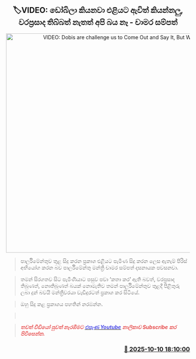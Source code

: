 <p align='center'><b><h2 align='center' title='VIDEO: Dobis are challenge us to Come Out and Say It, But We're Not Afraid, With or Without Privileges - Chamara Sampath'>🏷VIDEO: ඩෝබිලා කියනවා එළියට ඇවිත් කියන්නලු, වරප්‍රසාද තිබ්බත් නැතත් අපි බය නෑ - චාමර සම්පත්</h2></b></p>
<p align='center'><img src='https://helakuru.sgp1.cdn.digitaloceanspaces.com/esana/images/lib/chamara-video-hj.jpg' width='600' alt='VIDEO: Dobis are challenge us to Come Out and Say It, But We're Not Afraid, With or Without Privileges - Chamara Sampath'></p>

> පාර්ලිමේන්තුව තුළ සිදු කරන ප්‍රකාශ එළියට පැමිණ සිදු කරන ලෙස ඇතැම් පිරිස් අභියෝග කරන බව පාර්ලිමේන්තු මන්ත්‍රී චාමර සම්පත් දසනායක පවසනවා.

> තමන් සිරගතව සිට පැමිණියාට පසුව පවා ‘කතා කර’ ඇති බවත්, වරප්‍රසාද තිබුණත්, නොතිබුණත් බයක් නොමැතිව තමන් පාර්ලිමේන්තුව තුළදී පිළිතුරු ලබා දුන් බවයි මන්ත්‍රීවරයා වැඩිදුරටත් ප්‍රකාශ කර සිටියේ.

> ඔහු සිදු කළ ප්‍රකාශය පහතින් නරඹන්න.

>  

> <span style='color:#e64d4d'><em><strong>තවත් වීඩියෝ පුවත් නැරඹීමට </strong></em></span><a href='https://youtube.com/@esanamedia?si=UZCWEZmqFcpzlvdV'><span style='color:#4d4de6'><em><strong>එසැණ Youtube</strong></em></span></a><span style='color:#e64d4d'><em><strong> නාලිකාව Subscribe කර පිවිසෙන්න.</strong></em></span>



<h3 align='right'><a href='https://www.helakuru.lk/esana/p/114383/'>📅 2025-10-10 18:10:00</a></h3>
